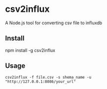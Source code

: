 # csv2influx

A Node.js tool for converting csv file to influxdb

## Install

npm install -g csv2influx


## Usage

```
csv2influx -f file.csv -s shema_name -u "http://127.0.0.1:8086/your_url"
```

